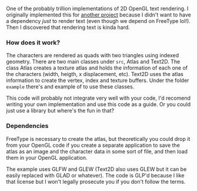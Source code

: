 One of the probably trillion implementations of 2D OpenGL text rendering. I originally implemented this for 
[another project](https://github.com/Sergigb/pec-engine) because I didn't want to have a dependency _just_ to render text (even though
we depend on FreeType lol!). Then I discovered that rendering text is kinda hard.

### How does it work?

The characters are rendered as quads with two triangles using indexed geometry. There are two main classes under ```src```, Atlas and Text2D. The
class Atlas creates a texture atlas and holds the information of each one of the characters (width, heigth, x displacement, etc). Text2D uses the
atlas information to create the vertex, index and texture buffers. Under the folder ```example``` there's and example of to use these classes.

This code will probably not integrate very well with your code, I'd recomend writing your own implementation and use this code as a guide. Or you could
just use a library but where's the fun in that?

### Dependencies

FreeType is necessary to create the atlas, but theoretically you could drop it from your OpenGL code if you create a separate application to save
the atlas as an image and the character data in some sort of file, and then load them in your OpenGL application.

The example uses GLFW and GLEW (Text2D also uses GLEW but it can be easily replaced with GLAD or whatever). The code is GLP'd because I like that license
but I won't legally prosecute you if you don't follow the terms.
